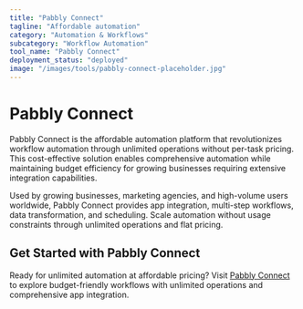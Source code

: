 ```yaml
---
title: "Pabbly Connect"
tagline: "Affordable automation"
category: "Automation & Workflows"
subcategory: "Workflow Automation"
tool_name: "Pabbly Connect"
deployment_status: "deployed"
image: "/images/tools/pabbly-connect-placeholder.jpg"
---
```


# Pabbly Connect

Pabbly Connect is the affordable automation platform that revolutionizes workflow automation through unlimited operations without per-task pricing. This cost-effective solution enables comprehensive automation while maintaining budget efficiency for growing businesses requiring extensive integration capabilities.

Used by growing businesses, marketing agencies, and high-volume users worldwide, Pabbly Connect provides app integration, multi-step workflows, data transformation, and scheduling. Scale automation without usage constraints through unlimited operations and flat pricing.

## Get Started with Pabbly Connect

Ready for unlimited automation at affordable pricing? Visit [Pabbly Connect](https://www.pabbly.com/connect) to explore budget-friendly workflows with unlimited operations and comprehensive app integration.
